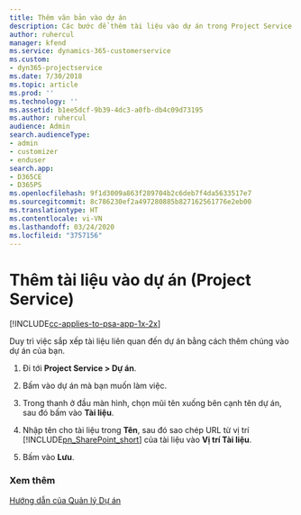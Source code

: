 ```yaml
---
title: Thêm văn bản vào dự án
description: Các bước để thêm tài liệu vào dự án trong Project Service
author: ruhercul
manager: kfend
ms.service: dynamics-365-customerservice
ms.custom:
- dyn365-projectservice
ms.date: 7/30/2018
ms.topic: article
ms.prod: ''
ms.technology: ''
ms.assetid: b1ee5dcf-9b39-4dc3-a0fb-db4c09d73195
ms.author: ruhercul
audience: Admin
search.audienceType:
- admin
- customizer
- enduser
search.app:
- D365CE
- D365PS
ms.openlocfilehash: 9f1d3009a863f289704b2c6deb7f4da5633517e7
ms.sourcegitcommit: 8c786230ef2a497280885b827162561776e2eb00
ms.translationtype: HT
ms.contentlocale: vi-VN
ms.lasthandoff: 03/24/2020
ms.locfileid: "3757156"
---
```

# <a name="add-documents-to-a-project-project-service"></a>Thêm tài liệu vào dự án (Project Service)

[!INCLUDE[cc-applies-to-psa-app-1x-2x](../includes/cc-applies-to-psa-app-1x-2x.md)]

Duy trì việc sắp xếp tài liệu liên quan đến dự án bằng cách thêm chúng vào dự án của bạn.  
  
1. Đi tới **Project Service > Dự án**.  
  
2. Bấm vào dự án mà bạn muốn làm việc.  
  
3. Trong thanh ở đầu màn hình, chọn mũi tên xuống bên cạnh tên dự án, sau đó bấm vào **Tài liệu**.  
  
4. Nhập tên cho tài liệu trong **Tên**, sau đó sao chép URL từ vị trí [!INCLUDE[pn_SharePoint_short](../includes/pn-sharepoint-short.md)] của tài liệu vào **Vị trí Tài liệu**.  
  
5. Bấm vào **Lưu**.  
  
### <a name="see-also"></a>Xem thêm  
 [Hướng dẫn của Quản lý Dự án](../project-service/project-manager-guide.md)

